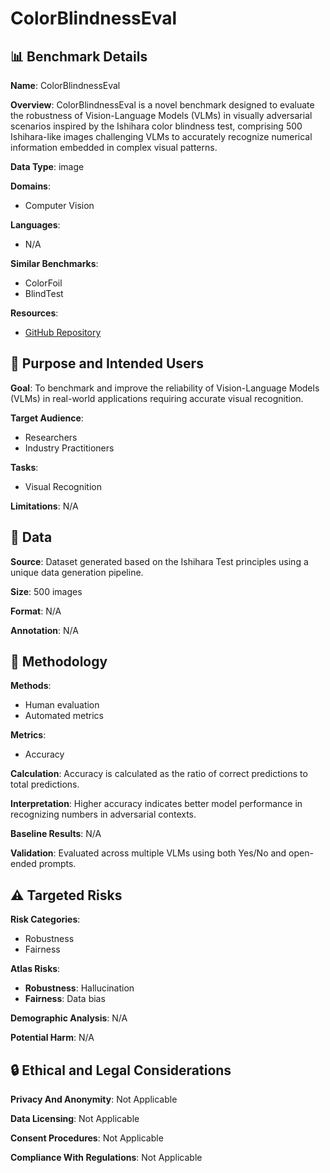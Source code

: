 # ColorBlindnessEval

## 📊 Benchmark Details

**Name**: ColorBlindnessEval

**Overview**: ColorBlindnessEval is a novel benchmark designed to evaluate the robustness of Vision-Language Models (VLMs) in visually adversarial scenarios inspired by the Ishihara color blindness test, comprising 500 Ishihara-like images challenging VLMs to accurately recognize numerical information embedded in complex visual patterns.

**Data Type**: image

**Domains**:
- Computer Vision

**Languages**:
- N/A

**Similar Benchmarks**:
- ColorFoil
- BlindTest

**Resources**:
- [GitHub Repository](https://github.com/ApplyU-ai/ColorBlindnessEval)

## 🎯 Purpose and Intended Users

**Goal**: To benchmark and improve the reliability of Vision-Language Models (VLMs) in real-world applications requiring accurate visual recognition.

**Target Audience**:
- Researchers
- Industry Practitioners

**Tasks**:
- Visual Recognition

**Limitations**: N/A

## 💾 Data

**Source**: Dataset generated based on the Ishihara Test principles using a unique data generation pipeline.

**Size**: 500 images

**Format**: N/A

**Annotation**: N/A

## 🔬 Methodology

**Methods**:
- Human evaluation
- Automated metrics

**Metrics**:
- Accuracy

**Calculation**: Accuracy is calculated as the ratio of correct predictions to total predictions.

**Interpretation**: Higher accuracy indicates better model performance in recognizing numbers in adversarial contexts.

**Baseline Results**: N/A

**Validation**: Evaluated across multiple VLMs using both Yes/No and open-ended prompts.

## ⚠️ Targeted Risks

**Risk Categories**:
- Robustness
- Fairness

**Atlas Risks**:
- **Robustness**: Hallucination
- **Fairness**: Data bias

**Demographic Analysis**: N/A

**Potential Harm**: N/A

## 🔒 Ethical and Legal Considerations

**Privacy And Anonymity**: Not Applicable

**Data Licensing**: Not Applicable

**Consent Procedures**: Not Applicable

**Compliance With Regulations**: Not Applicable
